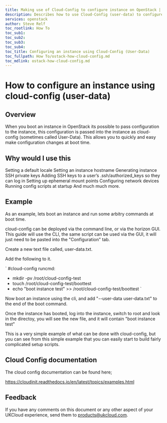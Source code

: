 ```yaml
---
title: Making use of Cloud-Config to configure instance on OpenStack | UKCloud Ltd
description: Describes how to use Cloud-Config (user-data) to configure an instance.
services: openstack
author: Steve Relf
toc_rootlink: How To
toc_sub1:
toc_sub2:
toc_sub3:
toc_sub4:
toc_title: Configuring an instance using Cloud-Config (User-Data)
toc_fullpath: How To/ostack-how-cloud-config.md
toc_mdlink: ostack-how-cloud-config.md
---
```


# How to configure an instance using cloud-config (user-data)

## Overview
When you boot an instance in OpenStack its possible to pass configuration to the instance, this configuration is passed into the instance as cloud-config (sometimes called User-Data). This allows you to quickly and easy make configuration changes at boot time.

## Why would I use this
Setting a default locale
Setting an instance hostname
Generating instance SSH private keys
Adding SSH keys to a user’s .ssh/authorized_keys so they can log in
Setting up ephemeral mount points
Configuring network devices
Running config scripts at startup
And much much more.

## Example
As an example, lets boot an instance and run some arbitry commands at boot time.

cloud-config can be deployed via the command line, or via the horizon GUI. This guide will use the CLI, the same script can be used via the GUI, it will just need to be pasted into the "Configuration" tab.

Create a new text file called, user-data.txt.

Add the following to it.

`
#cloud-config
runcmd:
 - mkdir -pv /root/cloud-config-test
 - touch /root/cloud-config-test/boottest
 - echo "boot instance test" >> /root/cloud-config-test/boottest
`

Now boot an instance using the cli, and add "--user-data user-data.txt" to the end of the boot command.

Once the instance has booted, log into the instance, switch to root and look in the directoy, you will see the new file, and it will contain "boot instance test"

This is a very simple example of what can be done with cloud-config, but you can see from this simple example that you can easily start to build fairly complicated setup scripts.

## Cloud Config documentation
The cloud config documentation can be found here;

https://cloudinit.readthedocs.io/en/latest/topics/examples.html

## Feedback

If you have any comments on this document or any other aspect of your UKCloud experience, send them to <products@ukcloud.com>.
